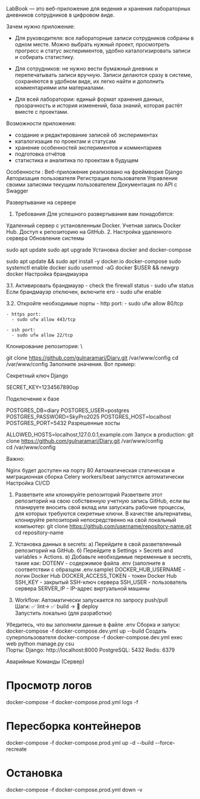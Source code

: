 LabBook — это веб-приложение для ведения и хранения лабораторных дневников сотрудников в цифровом виде.

Зачем нужно приложение:

- Для руководителя: все лабораторные записи сотрудников собраны в одном месте. Можно выбрать нужный проект, просмотреть прогресс и статус экспериментов, удобно каталогизировать записи и собирать статистику.

- Для сотрудников: не нужно вести бумажный дневник и перепечатывать записи вручную. Записи делаются сразу в системе, сохраняются в удобном виде, их легко найти и дополнить комментариями или материалами.

- Для всей лаборатории: единый формат хранения данных, прозрачность и история изменений, база знаний, которая растёт вместе с проектами.

Возможности приложения:

- создание и редактирование записей об экспериментах
- каталогизация по проектам и статусам
- хранение особенностей экспериментов и комментариев
- подготовка отчётов 
- статистика и аналитика по проектам в будущем

Особенности :
Веб-приложение реализовано на фреймворке Django
Авторизация пользователя
Регистрация пользователя
Управление своими записями текущим пользователем
Документация по API с Swagger


Развертывание на сервере
1. Требования
Для успешного развертывания вам понадобятся:

Удаленный сервер с установленным Docker.
Учетная запись Docker Hub.
Доступ к репозиторию на GitHub.
2. Настройка удаленного сервера
Обновление системы

sudo apt update
sudo apt upgrade
Установка docker and docker-compose

sudo apt update && sudo apt install -y docker.io docker-compose
sudo systemctl enable docker
sudo usermod -aG docker $USER && newgrp docker
Настройка брандмауэра

3.1. Активировать брандмауэр - check the firewall status - sudo ufw status Если брандмауэр отключен, включите его - sudo ufw enable

3.2. Откройте необходимые порты - http port: - sudo ufw allow 80/tcp

    - https port:
      - sudo ufw allow 443/tcp
 
    - ssh port:
      - sudo ufw allow 22/tcp
Клонирование репозитория: \

git clone https://github.com/gulnaramari/Diary.git /var/www/config
cd /var/www/config
Заполните значения. Вот пример:

Секретный ключ Django

SECRET_KEY=1234567890op

Подключение к базе

POSTGRES_DB=diary
POSTGRES_USER=postgres
POSTGRES_PASSWORD=SkyPro2025
POSTGRES_HOST=localhost
POSTGRES_PORT=5432
Разрешенные хосты

ALLOWED_HOSTS=localhost,127.0.0.1,example.com
Запуск в production:
git clone https://github.com/gulnaramari/Diary.git /var/www/config \
cd /var/www/config

Важно:

Nginx будет доступен на порту 80
Автоматическая статическая и миграционная сборка
Celery workers/beat запустятся автоматически
Настройка CI/CD
1. Разветвите или клонируйте репозиторий
Разветвите этот репозиторий на свою собственную учетную запись GitHub, если вы планируете вносить свой вклад или запускать рабочие процессы, для которых требуются секретные ключи. В качестве альтернативы, клонируйте репозиторий непосредственно на свой локальный компьютер: git clone https://github.com/username/repository-name.git
cd repository-name

2. Установка данных в secrets:
а) Перейдите в свой разветвленный репозиторий на GitHub.
б) Перейдите в Settings > Secrets and variables > Actions.
в) Добавьте необходимые переменные в secrets, такие как:
DOTENV - содержимое файла .env
(заполните в соответствии с образцом .env.sample)
DOCKER_HUB_USERNAME - логин Docker Hub
DOCKER_ACCESS_TOKEN - токен Docker Hub
SSH_KEY - закрытый SSH-ключ сервера
SSH_USER - пользователь сервера
SERVER_IP - IP-адрес виртуальной машины
3. Workflow:
Автоматически запускается по запросу push/pull \
Шаги: ✅ lint→ ✅ build → 🚀 deploy\
Запустить локально
(для разработки)

Убедитесь, что вы заполнили данные в файле .env
Сборка и запуск:
docker-compose -f docker-compose.dev.yml up --build
Создать суперпользователя
docker-compose -f docker-compose.dev.yml exec web python manage.py csu\
Порты:
Django: http://localhost:8000
PostgreSQL: 5432
Redis: 6379

Аварийные Команды (Сервер)

# Просмотр логов
docker-compose -f docker-compose.prod.yml logs -f

# Пересборка контейнеров
docker-compose -f docker-compose.prod.yml up -d --build --force-recreate

# Остановка
docker-compose -f docker-compose.prod.yml down -v
